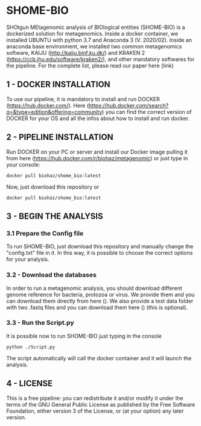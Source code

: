 # SHOME-BIO

SHOtgun MEtagenomic analysis of BIOlogical entities (SHOME-BIO) is a dockerized solution for metagenomics. Inside a docker container, we installed UBUNTU with python 3.7 and Anaconda 3 (V. 2020/02).
Inside an anaconda base environment, we installed two common metagenomics software, KAIJU (http://kaiju.binf.ku.dk/) and KRAKEN 2 (https://ccb.jhu.edu/software/kraken2/), and other mandatory softwares for the pipeline. For the complete list, please read our paper here (link)


## 1 - DOCKER INSTALLATION

To use our pipeline, it is mandatory to install and run DOCKER (https://hub.docker.com/). Here (https://hub.docker.com/search?q=&type=edition&offering=community) you can find the correct version of DOCKER for your OS and all the infos about how to install and run docker. 


## 2 - PIPELINE INSTALLATION

Run DOCKER on your PC or server and  install our Docker image pulling it from here (https://hub.docker.com/r/biohaz/metagenomic) or just type in your console:
```
docker pull biohaz/shome_bio:latest
```

Now, just download this repository or 

```
docker pull biohaz/shome_bio:latest
```


## 3 - BEGIN THE ANALYSIS

### 3.1 Prepare the Config file

To run SHOME-BIO, just download this repository and manually change the "config.txt" file in it. In this way, it is possible to choose the correct options for your analysis.

### 3.2 - Download the databases

In order to run a metagenomic analysis, you should download different genome reference for bacteria, protozoa or virus.
We provide them and you can download them directly from here ().
We also provide a test data folder with two .fastq files and you can download them here () (this is optional).

### 3.3 - Run the Script.py

It is possible now to run SHOME-BIO just typing in the console

```
python ./Script.py
```

The script automatically will call the docker container and it will launch the analysis.

## 4 - LICENSE
This is a free pipeline: you can redistribute it and/or modify it under the terms of the GNU General Public License as published by the Free Software Foundation, either version 3 of the License, or (at your option) any later version.
